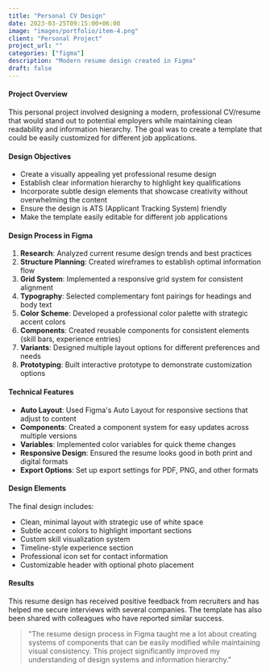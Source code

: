 ```yaml
---
title: "Personal CV Design"
date: 2023-03-25T09:15:00+06:00
image: "images/portfolio/item-4.png"
client: "Personal Project"
project_url: ""
categories: ["figma"]
description: "Modern resume design created in Figma"
draft: false
---
```


#### Project Overview

This personal project involved designing a modern, professional CV/resume that would stand out to potential employers while maintaining clean readability and information hierarchy. The goal was to create a template that could be easily customized for different job applications.

#### Design Objectives

- Create a visually appealing yet professional resume design
- Establish clear information hierarchy to highlight key qualifications
- Incorporate subtle design elements that showcase creativity without overwhelming the content
- Ensure the design is ATS (Applicant Tracking System) friendly
- Make the template easily editable for different job applications

#### Design Process in Figma

1. **Research**: Analyzed current resume design trends and best practices
2. **Structure Planning**: Created wireframes to establish optimal information flow
3. **Grid System**: Implemented a responsive grid system for consistent alignment
4. **Typography**: Selected complementary font pairings for headings and body text
5. **Color Scheme**: Developed a professional color palette with strategic accent colors
6. **Components**: Created reusable components for consistent elements (skill bars, experience entries)
7. **Variants**: Designed multiple layout options for different preferences and needs
8. **Prototyping**: Built interactive prototype to demonstrate customization options

#### Technical Features

- **Auto Layout**: Used Figma's Auto Layout for responsive sections that adjust to content
- **Components**: Created a component system for easy updates across multiple versions
- **Variables**: Implemented color variables for quick theme changes
- **Responsive Design**: Ensured the resume looks good in both print and digital formats
- **Export Options**: Set up export settings for PDF, PNG, and other formats

#### Design Elements

The final design includes:

- Clean, minimal layout with strategic use of white space
- Subtle accent colors to highlight important sections
- Custom skill visualization system
- Timeline-style experience section
- Professional icon set for contact information
- Customizable header with optional photo placement

#### Results

This resume design has received positive feedback from recruiters and has helped me secure interviews with several companies. The template has also been shared with colleagues who have reported similar success.

> "The resume design process in Figma taught me a lot about creating systems of components that can be easily modified while maintaining visual consistency. This project significantly improved my understanding of design systems and information hierarchy."
